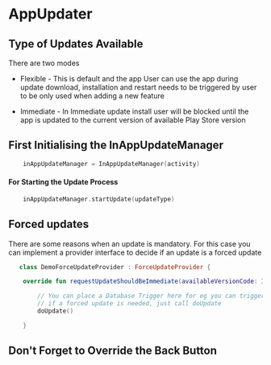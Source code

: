 # AppUpdater

## Type of Updates Available 
There are two modes
* Flexible  - This is default  and the app User can use the app during update download, installation and restart needs to be triggered by user to be only used when adding a new feature

* Immediate - In Immediate update install user will be blocked until the app is updated to the current version of available Play Store version

## First Initialising the InAppUpdateManager
```Kotlin
    inAppUpdateManager = InAppUpdateManager(activity)
```

#### For Starting the Update Process
```Kotlin
    inAppUpdateManager.startUpdate(updateType)
```


## Forced updates
There are some reasons when an update is mandatory. For this case you can implement a provider interface to decide if an update is a forced update

```Kotlin
   class DemoForceUpdateProvider : ForceUpdateProvider {

    override fun requestUpdateShouldBeImmediate(availableVersionCode: Int, doUpdate: () -> Unit) {

        // You can place a Database Trigger here for eg you can trigger from backend that the version with 2.0 need to get Forced Updated immediately.
        // if a forced update is needed, just call doUpdate
        doUpdate()

    }
```


## Don't Forget to Override the Back Button
